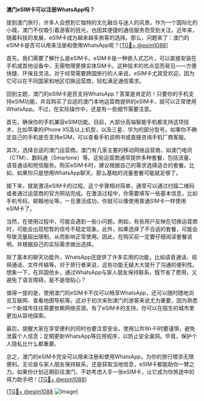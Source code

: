**澳门eSIM卡可以注册WhatsApp吗？**

提到澳门旅行，许多人会想到它独特的文化融合与迷人的风景。作为一个国际化的小城，澳门不仅吸引着游客的目光，也因其便捷的通信服务而受到关注。近年来，随着科技的发展，eSIM卡成为越来越多旅客的选择。那么，问题来了：澳门的eSIM卡是否可以用来注册和使用WhatsApp呢？[[TG💪+ @esim1088](https://t.me/s/esim1088)]

首先，我们需要了解什么是eSIM卡。eSIM卡是一种嵌入式芯片，可以直接安装在手机或其他设备中，无需物理更换实体SIM卡。这种技术的优点显而易见——方便快捷、环保且灵活。对于经常需要跨国旅行的人来说，eSIM卡尤其受欢迎，因为它可以在不同国家和地区切换运营商，轻松满足通信需求。

回到主题，澳门的eSIM卡是否支持WhatsApp？答案是肯定的！只要你的手机支持eSIM功能，并且购买了合适的澳门本地运营商提供的eSIM卡，就可以正常使用WhatsApp。不过，在实际操作中，还是有一些细节需要注意。

首先，确保你的手机兼容eSIM功能。目前，大部分高端智能手机都支持这项技术，比如苹果的iPhone XS及以上机型，以及三星、华为的部分型号。如果你不确定自己的手机是否支持eSIM，可以查看手机说明书或直接咨询手机厂商客服。

其次，选择合适的澳门运营商。澳门有几家主要的移动网络运营商，如澳门电讯（CTM）、数码通（Smartone）等。这些运营商通常提供多种套餐，包括流量、语音通话和短信服务。购买eSIM卡时，建议根据自己的需求选择适合的套餐。比如，如果你只是想用WhatsApp聊天，那么基础的流量套餐可能就足够了。

接下来，就是激活eSIM卡的过程。这个步骤相对简单，通常可以通过扫描二维码或者通过运营商的官方网站完成。在激活过程中，你需要填写一些基本信息，比如手机号码、邮箱地址等。一旦激活成功，你就可以像使用普通SIM卡一样使用eSIM卡了。

当然，在使用过程中，可能会遇到一些小问题。例如，有些用户反映在切换运营商时，可能会出现短暂的信号不稳定现象。此外，如果选择了不合适的套餐，可能会导致流量超出限制，从而影响正常使用。因此，在购买前一定要仔细阅读套餐说明，并根据自己的实际需求做出选择。

除了基本的聊天功能外，WhatsApp还提供了许多实用的功能，比如语音通话、视频通话、文件传输等。对于旅行者来说，这些功能无疑大大提升了沟通的便利性。想象一下，在异国他乡，通过WhatsApp与家人朋友保持联系，既节省了费用，又避免了语言障碍，是不是很贴心？

值得一提的是，使用澳门的eSIM卡不仅可以畅享WhatsApp，还可以随时随地浏览互联网、查看地图导航等。这对于初次来到澳门的游客来说尤为重要，因为熟悉一个新城市往往需要依赖网络资源。有了eSIM卡的支持，你可以在陌生的城市里更加从容地探索。

最后，提醒大家在享受便利的同时也要注意安全。使用公共Wi-Fi时要谨慎，避免泄露个人信息；定期更新WhatsApp等应用程序，以防止安全漏洞。毕竟，保护个人隐私比什么都重要。

总之，澳门的eSIM卡完全可以用来注册和使用WhatsApp，为你的旅行增添无限便利。无论是与家人朋友保持联系，还是获取当地信息，eSIM卡都能助你一臂之力。如果你计划近期前往澳门，不妨考虑入手一张eSIM卡，让它成为你旅途中的得力助手吧！[[TG💪+ @esim1088](https://t.me/s/esim1088)]

[[TG💪+ @esim1088](https://t.me/s/esim1088) ![Image](https://i.postimg.cc/4NQfJmqS/Snipaste-2025-05-13-00-14-12.png)]